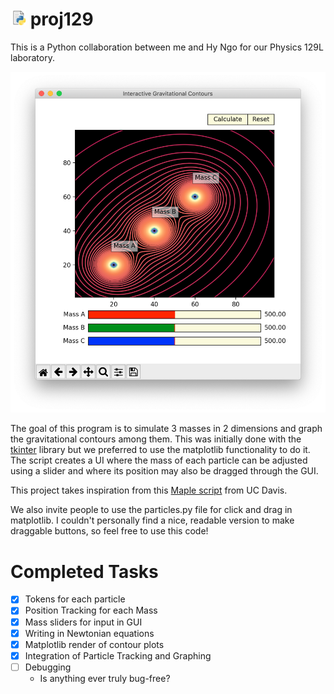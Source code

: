 
# <img src="/img/snek.jpg" width="25"> proj129 

This is a Python collaboration between me and Hy Ngo for our
Physics 129L laboratory.

<img src="/img/GUI.png" width = "600"> 

The goal of this program is to simulate 3 masses in 2 dimensions and graph the gravitational contours among them. This was initially done with the [tkinter](https://github.com/python/cpython/tree/master/Lib/tkinter) library but we preferred to use the matplotlib functionality to do it. The script creates a UI where the mass of each particle can be adjusted using a slider and where its position may also be dragged through the GUI.

This project takes inspiration from this [Maple script](https://climate.ucdavis.edu/GravityProblem.pdf) from UC Davis. 

We also invite people to use the particles.py file for click and drag in matplotlib. I couldn't personally find a nice, readable version to make draggable buttons, so feel free to use this code!

# Completed Tasks

- [X] Tokens for each particle
- [X] Position Tracking for each Mass
- [x] Mass sliders for input in GUI
- [x] Writing in Newtonian equations
- [x] Matplotlib render of contour plots
- [x] Integration of Particle Tracking and Graphing
- [ ] Debugging
    - Is anything ever truly bug-free? 
